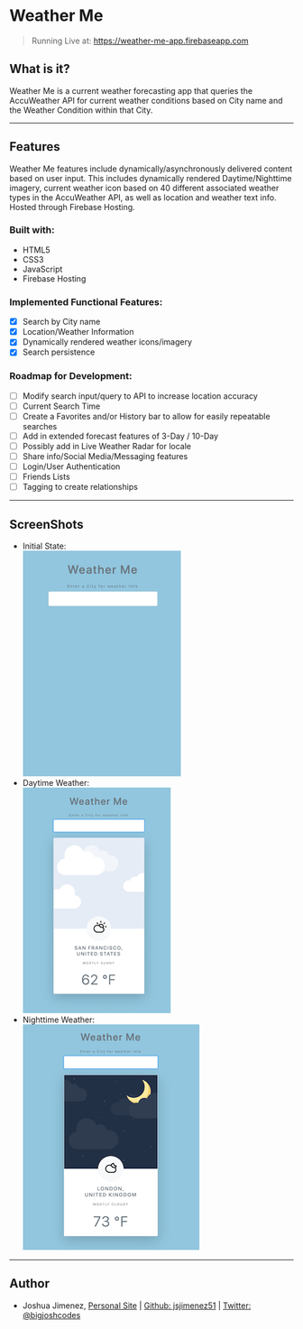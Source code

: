 # Weather Me

> Running Live at: https://weather-me-app.firebaseapp.com

## What is it?

Weather Me is a current weather forecasting app that queries the AccuWeather API for current weather conditions based on City name and the Weather Condition within that City.

---

## Features

Weather Me features include dynamically/asynchronously delivered content based on user input. This includes dynamically rendered Daytime/Nighttime imagery, current weather icon based on 40 different associated weather types in the AccuWeather API, as well as location and weather text info. Hosted through Firebase Hosting.

### Built with:

- HTML5
- CSS3
- JavaScript
- Firebase Hosting

### Implemented Functional Features:

- [x] Search by City name
- [x] Location/Weather Information
- [x] Dynamically rendered weather icons/imagery
- [x] Search persistence

### Roadmap for Development:

- [ ] Modify search input/query to API to increase location accuracy
- [ ] Current Search Time
- [ ] Create a Favorites and/or History bar to allow for easily repeatable searches
- [ ] Add in extended forecast features of 3-Day / 10-Day
- [ ] Possibly add in Live Weather Radar for locale
- [ ] Share info/Social Media/Messaging features
- [ ] Login/User Authentication
- [ ] Friends Lists
- [ ] Tagging to create relationships

---

## ScreenShots

- Initial State:  
  ![Initial State](public/screenshots/init_state_wm.png)
- Daytime Weather:  
  ![Daytime Weather Display](public/screenshots/daytime_state_wm.png)
- Nighttime Weather:  
  ![Nighttime Weather Display](public/screenshots/nightime_state_wm.png)

---

## Author

- Joshua Jimenez, [Personal Site](https://bigjoshcodes.dev) | [Github: jsjimenez51](https://github.com/jsjimenez51) | [Twitter: @bigjoshcodes](https://twitter.com/bigjoshcodes)

